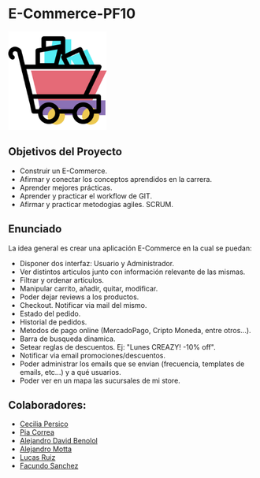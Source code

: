 # E-Commerce-PF10

<p align="left">
  <img height="200" src="./e-commerce.png" />
</p>

## Objetivos del Proyecto

- Construir un E-Commerce.
- Afirmar y conectar los conceptos aprendidos en la carrera.
- Aprender mejores prácticas.
- Aprender y practicar el workflow de GIT.
- Afirmar y practicar metodogias agiles. SCRUM.


## Enunciado

La idea general es crear una aplicación E-Commerce en la cual se puedan:

- Disponer dos interfaz: Usuario y Administrador.
- Ver distintos articulos junto con información relevante de las mismas.
- Filtrar y ordenar articulos.
- Manipular carrito, añadir, quitar, modificar.
- Poder dejar reviews a los productos.
- Checkout. Notificar via mail del mismo.
- Estado del pedido.
- Historial de pedidos.
- Metodos de pago online (MercadoPago, Cripto Moneda, entre otros...).
- Barra de busqueda dinamica.
- Setear reglas de descuentos. Ej: "Lunes CREAZY! -10% off".
- Notificar via email promociones/descuentos.
- Poder administrar los emails que se envian (frecuencia, templates de 
emails, etc...) y a qué usuarios.
- Poder ver en un mapa las sucursales de mi store.


## Colaboradores:

- [Cecilia Persico](https://github.com/CePersico)
- [Pia Correa](https://github.com/piacorrea)
- [Alejandro David Benolol](https://github.com/Argenthands)
- [Alejandro Motta](https://github.com/alejandromtta)
- [Lucas Ruiz](https://github.com/lucasruiz12)
- [Facundo Sanchez](https://github.com/sanchezzfacu)